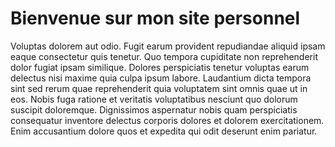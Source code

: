 # Bienvenue sur mon site personnel

Voluptas dolorem aut odio. Fugit earum provident repudiandae aliquid ipsam eaque consectetur quis tenetur. Quo tempora cupiditate non reprehenderit dolor fugiat ipsam similique. Dolores perspiciatis tenetur voluptas earum delectus nisi maxime quia culpa ipsum labore. Laudantium dicta tempora sint sed rerum quae reprehenderit quia voluptatem sint omnis quae ut in eos. Nobis fuga ratione et veritatis voluptatibus nesciunt quo dolorum suscipit doloremque. Dignissimos aspernatur nobis quam perspiciatis consequatur inventore delectus corporis dolores et dolorem exercitationem. Enim accusantium dolore quos et expedita qui odit deserunt enim pariatur.
